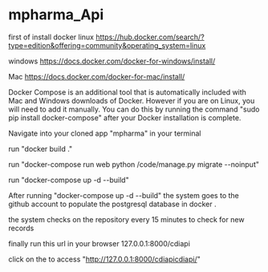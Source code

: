 # mpharma_Api
first of install docker 
linux 
https://hub.docker.com/search/?type=edition&offering=community&operating_system=linux

windows 
https://docs.docker.com/docker-for-windows/install/

Mac 
https://docs.docker.com/docker-for-mac/install/



Docker Compose is an additional tool that is automatically included with Mac and Windows downloads of Docker. However if you are on Linux, you will need to add it manually. You can do this by running the command "sudo pip install docker-compose" after your Docker installation is complete.


Navigate into your cloned app "mpharma" in your terminal 

run  "docker build ."

run "docker-compose run web python /code/manage.py migrate --noinput"

run "docker-compose up -d --build"

After running  "docker-compose up -d --build"  the system goes to the github account to populate the postgresql database in docker .

the system checks on the repository every 15 minutes to check for new records 


finally run this url in your browser 
127.0.0.1:8000/cdiapi

click on the  to access   "http://127.0.0.1:8000/cdiapicdiapi/"
